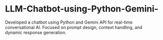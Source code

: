 # LLM-Chatbot-using-Python-Gemini-
Developed a chatbot using Python and Gemini API for real-time  conversational AI. Focused on prompt design, context handling, and  dynamic response generation. 
